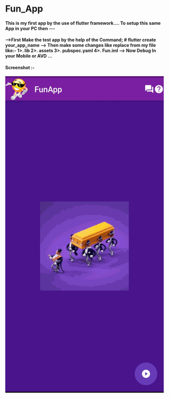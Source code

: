 # Fun_App
<h4>
This is my first app  by the use of flutter framework....
To setup this same App in your PC then ---</h4>
<h4>
  -->First Make the test app by the help of the Command;
       # flutter create your_app_name
  --> Then make some changes like replace from my file like:-
       1>. lib
       2>. assets
       3>. pubspec.yaml
       4>. Fun.iml
  --> Now Debug In your Mobile or AVD ...
</h4>
<h4>Screenshot :- </h4>
<img src="Images/1.jpg">
  
